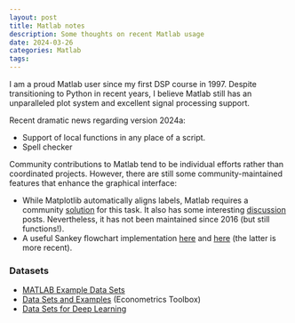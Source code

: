 ```yaml
---
layout: post
title: Matlab notes
description: Some thoughts on recent Matlab usage
date: 2024-03-26
categories: Matlab
tags: 
---
```


I am a proud Matlab user since my first DSP course in 1997. Despite transitioning to Python in recent years, I believe Matlab still has an unparalleled plot system and excellent signal processing support. 

Recent dramatic news regarding version 2024a:
* Support of local functions in any place of a script.
* Spell checker

Community contributions to Matlab tend to be individual efforts rather than coordinated projects. However, there are still some community-maintained features that enhance the graphical interface:
* While Matplotlib automatically aligns labels, Matlab requires a community [solution](https://www.mathworks.com/matlabcentral/fileexchange/49542-phymhan-matlab-axis-label-alignment) for this task. It also has some interesting [discussion](https://www.mathworks.com/matlabcentral/fileexchange/49542-phymhan-matlab-axis-label-alignment?tab=discussions#discussions_2457275) posts. Nevertheless, it has not been maintained since 2016 (but still functions!). 
* A useful Sankey flowchart implementation [here](https://www.mathworks.com/matlabcentral/fileexchange/101516-sankey-flow-chart) and [here](https://www.mathworks.com/matlabcentral/fileexchange/128679-sankey-plot) (the latter is more recent). 

### Datasets
* [MATLAB Example Data Sets](https://www.mathworks.com/help/matlab/import_export/matlab-example-data-sets.html)
* [Data Sets and Examples](https://www.mathworks.com/help/econ/data-sets-and-examples.html) (Econometrics Toolbox)
* [Data Sets for Deep Learning](https://www.mathworks.com/help/deeplearning/ug/data-sets-for-deep-learning.html)
